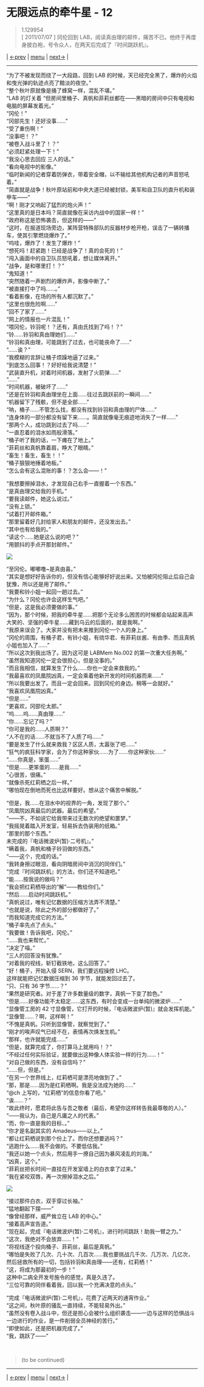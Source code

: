 # 无限远点的牵牛星 - 12
> 1.129954  
> [ 2011/07/07 ] 冈伦回到 LAB，阅读真由理的邮件，痛苦不已。他终于再度身披白袍，号令众人，在两天后完成了『时间跳跃机』。  

| [←prev](./0163) | [menu](../) | [next→](./0165) |

---

“为了不被发现而绕了一大段路，回到 LAB 的时候，天已经完全黑了，爆炸的火焰和曳光弹的轨迹点亮了黯淡的夜空。”  
“整个秋叶原就像是捅了蜂窝一样，混乱不堪。”  
“LAB 的灯关着
“但房间里桶子、真帆和菲莉丝都在——黑暗的房间中只有电视和电脑的屏幕发着光。”  
“冈伦！”  
“冈部先生！还好没事……”  
“受了重伤啊！”  
“没事吧！？”  
“被卷入战斗里了！？”  
“必须赶紧处理一下！”  
“我没心思去回应 三人的话。”  
“看向电视中的影像。”  
“临时新闻的记者穿着防弹衣，带着安全帽，以不输给其他机构记者的声音怒吼着。”  
“简直就是战争！秋叶原站前和中央大道已经被封锁，美军和自卫队的直升机和装甲车——”  
“啊！刚才又响起了猛烈的炮火声！”  
“这里真的是日本吗？简直就像在采访内战中的国家一样！”  
“政府称这是恐怖袭击，但这样的——”  
“这时，在报道现场旁边，某阵营特殊部队的反器材步枪开枪，误击了一辆转播车，使其引擎燃烧爆炸了。”  
“呜哇，爆炸了！发生了爆炸！”  
“想死吗！赶紧跑！已经是战争了！真的会死的！”  
“闯入画面中的自卫队员怒吼着，想让媒体离开。”  
“战争，是和哪里打！？”  
“鬼知道！”  
“突然随着一声剧烈的爆炸声，影像中断了。”  
“被直接打中了吗……。”  
“看着影像，在场的所有人都沉默了。”  
“这里也很危险啊……”  
“回不了家了……”  
“网上的情报也一片混乱！”  
“喂冈伦，铃羽呢！？还有，真由氏找到了吗！？”  
“铃……铃羽和真由理她们……”  
“铃羽和真由理，可能跳到了过去，也可能丧命了……”  
“……诶？”  
“我模糊的言辞让桶子烦躁地逼了过来。”  
“到底怎么回事！？好好给我说清楚！”  
“武装直升机，对着时间机器，发射了火箭弹……”  
“……”  
“时间机器，被破坏了……”  
“还是在铃羽和真由理坐在上面……往过去跳跃前的一瞬间……”  
“机器留下了残骸，但不是全部……”  
“呐，桶子……不管怎么找，都没有找到铃羽和真由理的尸体……”  
“连身体的一部分都没有留下来……。简直就像毫无痕迹地消失了一样……”  
“那两个人，成功跳到过去了吗……”  
“一直忍着的泪水如雨般滑落。”  
“桶子听了我的话，一下瘫在了地上。”  
“菲莉丝和真帆靠着肩，睁大了眼睛。”  
“畜生！畜生，畜生！！”  
“桶子狠狠地捶着地板。”  
“怎么会有这么混账的事！？怎么会——！”  

“我想要擦掉泪水，才发现自己右手一直握着一个东西。”  
“是真由理交给我的手机。”  
“要我读邮件，她这么说过。”  
“没有上锁。”  
“试着打开邮件箱。”  
“那里留着好几封给家人和朋友的邮件，还没发出去。”  
“其中也有给我的。”  
“读这个……她是这么说的吧？”  
“用颤抖的手点开那封邮件。”  

![](../static/image/0164-1.png)

“至冈伦。嘟嘟噜~是真由喜。”  
“其实是想好好告诉你的，但没有信心能够好好说出来。又怕被冈伦阻止后自己会犹豫，所以还是用了邮件。”  
“我要和铃小姐一起回一趟过去。”  
“为什么？冈伦也许会这样生气吧。”  
“但是，这是我必须要做的事。”  
“因为，那个时候，把我的牵牛星……把那个无论多么困苦的时候都会站起来高声大笑的、坚强的牵牛星……藏到乌云的后面的，就是我啊。”  
“我原来误会了。大家并没有把未来推到冈伦一个人的身上。”  
“冈伦的周围，有桶子君，有铃小姐，有琉华君、有菲莉丝酱、有由季、而且真帆小姐也加入了……”  
“所以这次到我出场了。因为这可是 LABMem No.002 的第一次重大任务啊。”  
“虽然我知道冈伦一定会很担心，但是没事的。”  
“而且我相信，就算发生了什么……你也一定会来救我的。”  
“我最喜欢的凤凰院凶真，一定会乘着他新开发的时间机器而来……”  
“所以我要出发了。而且一定会回来。回到冈伦的身边。稍等一会就好。”  
“我喜欢凤凰院凶真。”  
“但是……”  
“更喜欢，冈部伦太郎。”  
“呜……呜……真由理……”  
“你……忘记了吗？”  
“你可是我的……人质啊？”  
“人不在的话……不就当不了人质了吗……”  
“要是发生了什么就来救我？区区人质，太嚣张了吧……”  
“狂气的疯狂科学家，会为了你这种家伙……为了……你这种家伙……”  
“……你真是，笨蛋……”  
“但是……更笨蛋的……是我……”  
“心很苦，很痛。”  
“就像杀死红莉栖之后一样。”  
“哪怕现在倒地而死也比这样要好。想从这个痛苦中解脱。”  

“但是，我……在泪水中的视界的一角，发现了那个。”  
“凤凰院凶真最后的武器。最后的希望。”  
“——不，不如说它给我带来过无数次的绝望和噩梦。”  
“我摇晃着踏入开发室，轻易拆去伪装用的纸箱。”  
“那里的那个东西。”  
未完成的『电话微波炉(暂)·二号机』。”  
“瞒着我，真帆和桶子铃羽做的东西。”  
“——这个，完成的话。”  
“我转身擦过眼泪，看向阴暗房间中消沉的同伴们。”  
“完成『时间跳跃机』的方法，你们还不知道吧。”  
“能……按我说的做吗？”  
“我会把红莉栖导出的“解”——教给你们。”  
“然后……启动时间跳跃机。”  
“真帆说过，唯有记忆数据的压缩方法弄不清楚。”  
“也就是说，除此之外的部分都做好了。”  
“而我知道完成它的方法。”  
“桶子率先点了点头。”  
“我要做！告诉我吧，冈伦。”  
“……我也来帮忙。”  
“决定了喵。”  
“三人的回答没有犹豫。”  
“对着我的视线，斩钉截铁地，这么回答了。”  
“好！桶子，开始入侵 SERN，我们要远程操控 LHC。  
 这样就能把记忆数据压缩到 36 字节，就能发回过去了。  
“只、只有 36 字节……？”  
“果然是研究者。对于差了许多数量级的数字，真帆一下变了脸色。”  
“但是……好像功能不太稳定……这东西，有时会变成一台单纯的微波炉……”  
“显像管工房的 42 寸显像管，它打开的时候，『电话微波炉(暂)』就会发挥机能。”  
“显像管……？啊，这样啊！”  
“不愧是真帆。只听到显像管，就察觉到了。”  
“刚才的唉声叹气已经不在，表情再次焕发生机。”  
“那样，也许就能完成……”  
“但是，就算完成了，你打算马上就用吗！？”  
“不经过任何实际验证，就要做出这种像人体实验一样的行为……！”  
“对自己做的东西，没有自信吗？”  
“……但，但是。”  
“在另一个世界线上，红莉栖可是漂亮地做到了 。”  
“那，那是……因为是红莉栖啊。我是没法成为她的……”  
“@ch 上写的，“红莉栖”的信息你看了吧。”  
“诶……？”  
“故此终时，愿君将此告与吾之敬者（最后，希望你这样转告我最尊敬的人）。”  
“——我认为，自己是凡庸之人的代表。”  
“而，你一直是我的目标、。”  
“你才是名副其实的 Amadeus——以上。”  
“都让红莉栖说到那个份上了。而你还想要逃吗？”  
“逃跑什么……我不会做的。不要低估我。”  
“我还以她一个点头，然后用手一撩自己因为暴风凌乱的刘海。”  
“凶真，这个。”  
“菲莉丝把长时间一直挂在开发室墙上的白衣拿了过来。”  
“我在紧咬双唇，再一次擦掉泪水之后。”  

![](../static/image/0129.png)

“接过那件白衣，双手穿过长袖。”  
“猛地翻起下摆——”  
“像曾经那样，威严耸立在 LAB 的中心。”  
“接着高声宣告道。”  
“现在起，完成『电话微波炉(暂)·二号机』，进行时间跳跃！助我一臂之力。”  
“这次，我绝对不会放弃……！”  
“将视线逐个投向桶子、菲莉丝，最后是真帆。”  
“哪怕是失败了几次、几十次、几百次……我也要挑战几千次、几万次、几亿次，然后拯救所有的一切，包括铃羽和真由理——还有，红莉栖！”  
“这，将成为那最初的一步！”  
这种中二病全开发号施令的感觉，真是久违了。  
“三位可靠的同伴看着我，回以我一个充满决意的点头。”  

“完成『电话微波炉(暂)·二号机』，花费了近两天的通宵作业。”  
“这之间，秋叶原的骚乱一直持续，不能轻易外出。”  
“虽然没有卷入战斗中，但还是担心会被什么组织袭击——一边与这样的恐惧战斗一边进行的作业，是一件削弱全员神经的苦行。”  
“即使如此，还是把机器完成了。”  
“我，跳跃了——”  


<br/>

> (to be continued)

---

| [←prev](./0163) | [menu](../) | [next→](./0165) |
